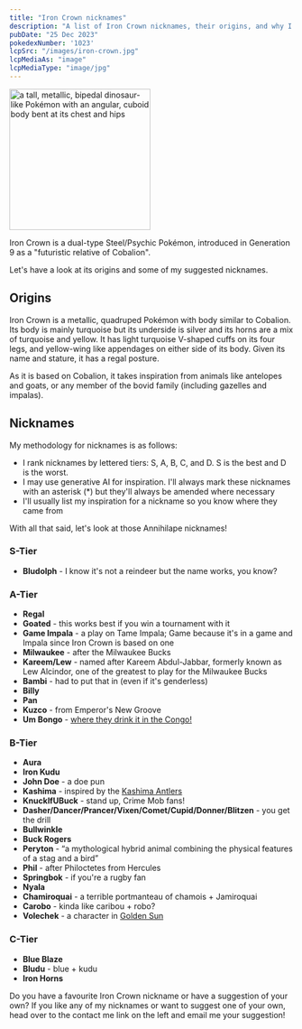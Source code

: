 ```yaml
---
title: "Iron Crown nicknames"
description: "A list of Iron Crown nicknames, their origins, and why I think they're cool."
pubDate: "25 Dec 2023"
pokedexNumber: '1023'
lcpSrc: "/images/iron-crown.jpg"
lcpMediaAs: "image"
lcpMediaType: "image/jpg"
---
```


<div class="img-center"><img src="/images/iron-crown.jpg" width="250px" height="250px" alt="a tall, metallic, bipedal dinosaur-like Pokémon with an angular, cuboid body bent at its chest and hips"></div>

Iron Crown is a dual-type Steel/Psychic Pokémon, introduced in Generation 9 as a "futuristic relative of Cobalion".

Let's have a look at its origins and some of my suggested nicknames.

## Origins

Iron Crown is a metallic, quadruped Pokémon with body similar to Cobalion. Its body is mainly turquoise but its underside is silver and its horns are a mix of turquoise and yellow. It has light turquoise V-shaped cuffs on its four legs, and yellow-wing like appendages on either side of its body. Given its name and stature, it has a regal posture.

As it is based on Cobalion, it takes inspiration from animals like antelopes and goats, or any member of the bovid family (including gazelles and impalas).

## Nicknames

My methodology for nicknames is as follows:

* I rank nicknames by lettered tiers: S, A, B, C, and D. S is the best and D is the worst.
* I may use generative AI for inspiration. I'll always mark these nicknames with an asterisk (\*) but they'll always be amended where necessary
* I'll usually list my inspiration for a nickname so you know where they came from

With all that said, let's look at those Annihilape nicknames!

### S-Tier

* **Bludolph** - I know it's not a reindeer but the name works, you know?

### A-Tier

* **Regal**
* **Goated** - this works best if you win a tournament with it
* **Game Impala** - a play on Tame Impala; Game because it's in a game and Impala since Iron Crown is based on one
* **Milwaukee** - after the Milwaukee Bucks
* **Kareem/Lew** - named after Kareem Abdul-Jabbar, formerly known as Lew Alcindor, one of the greatest to play for the Milwaukee Bucks
* **Bambi** - had to put that in (even if it's genderless)
* **Billy**
* **Pan**
* **Kuzco** - from Emperor's New Groove
* **Um Bongo** - [where they drink it in the Congo!](https://www.youtube.com/watch?v=KMNk87NbelM)

### B-Tier

* **Aura**
* **Iron Kudu**
* **John Doe** - a doe pun
* **Kashima** - inspired by the [Kashima Antlers](https://www.antlers.co.jp/en/)
* **KnuckIfUBuck** - stand up, Crime Mob fans!
* **Dasher/Dancer/Prancer/Vixen/Comet/Cupid/Donner/Blitzen** - you get the drill
* **Bullwinkle**
* **Buck Rogers**
* **Peryton** - <q cite="https://en.wikipedia.org/wiki/Peryton">a mythological hybrid animal combining the physical features of a stag and a bird</q>
* **Phil** - after Philoctetes from Hercules
* **Springbok** - if you're a rugby fan
* **Nyala**
* **Chamiroquai** - a terrible portmanteau of chamois + Jamiroquai
* **Carobo** - kinda like caribou + robo?
* **Volechek** - a character in [Golden Sun](/nicknames/themes/golden-sun/)

### C-Tier

* **Blue Blaze**
* **Bludu** - blue + kudu
* **Iron Horns**

Do you have a favourite Iron Crown nickname or have a suggestion of your own? If you like any of my nicknames or want to suggest one of your own, head over to the contact me link on the left and email me your suggestion!